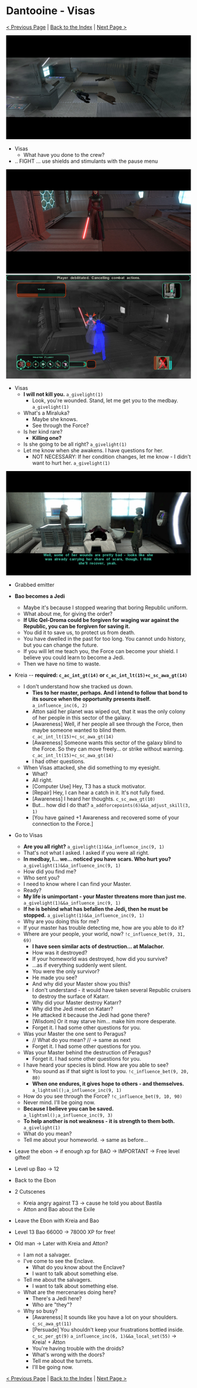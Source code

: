 # Dantooine - Visas

[< Previous Page](./01_Dantooine.md) |
[Back to the Index](../index.md) |
[Next Page >](./03_Dantooine.md)

![DDE734B3-D682-4667-9FFE-63D6CCF64E09.jpeg](img/DDE734B3-D682-4667-9FFE-63D6CCF64E09.jpeg)

- Visas
  - What have you done to the crew?
- .. FIGHT ... use shields and stimulants with the pause menu

![FDB28660-580C-4ACA-A6F3-07A3CFBE91D4.jpeg](img/FDB28660-580C-4ACA-A6F3-07A3CFBE91D4.jpeg)
![vlcsnap-2025-05-29-23h47m30s021.png](img/vlcsnap-2025-05-29-23h47m30s021.png)

- Visas
  - **I will not kill you.** `a_givelight(1)`
    - Look, you're wounded. Stand, let me get you to the medbay. `a_givelight(1)`
  - What's a Miraluka?
    - Maybe she knows.
    - See through the Force?
  - Is her kind rare?
    - **Killing one?**
  - Is she going to be all right? `a_givelight(1)`
  - Let me know when she awakens. I have questions for her.
    - NOT NECESSARY: If her condition changes, let me know - I didn't want to hurt her. `a_givelight(1)`

![B7837E0E-45B0-4D45-AC63-6B461EB8553C.jpeg](img/B7837E0E-45B0-4D45-AC63-6B461EB8553C.jpeg)

- Grabbed emitter
- **Bao becomes a Jedi**
  - Maybe it's because I stopped wearing that boring Republic uniform.
  - What about me, for giving the order?
  - **If Ulic Qel-Droma could be forgiven for waging war against the Republic, you can be forgiven for saving it.**
  - You did it to save us, to protect us from death.
  - You have dwelled in the past for too long. You cannot undo history, but you can change the future.
  - If you will let me teach you, the Force can become your shield. I believe you could learn to become a Jedi.
  - Then we have no time to waste.
- Kreia -- **required: `c_ac_int_gt(14)` or `c_ac_int_lt(15)+c_sc_awa_gt(14)`**
  - I don't understand how she tracked us down.
    - **Ties to her master, perhaps. And I intend to follow that bond to its source when the opportunity presents itself.** `a_influence_inc(6, 2)`
    - Atton said her planet was wiped out, that it was the only colony of her people in this sector of the galaxy.
    - [Awareness] Well, if her people all see through the Force, then maybe someone wanted to blind them. `c_ac_int_lt(15)+c_sc_awa_gt(14)`
    - [Awareness] Someone wants this sector of the galaxy blind to the Force. So they can move freely... or strike without warning. `c_ac_int_lt(15)+c_sc_awa_gt(14)`
    - I had other questions.
  - When Visas attacked, she did something to my eyesight.
    - What?
    - All right.
    - [Computer Use] Hey, T3 has a stuck motivator.
    - [Repair] Hey, I can hear a catch in it. It's not fully fixed.
    - [Awareness] I heard her thoughts. `c_sc_awa_gt(10)`
    - But... how did I do that? `a_addforcepoints(6)&&a_adjust_skill(3, 1)`
    - [You have gained +1 Awareness and recovered some of your connection to the Force.]
- Go to Visas
  - **Are you all right?** `a_givelight(1)&&a_influence_inc(9, 1)`
  - That's not what I asked. I asked if you were all right.
  - **In medbay, I... we... noticed you have scars. Who hurt you?** `a_givelight(1)&&a_influence_inc(9, 1)`
  - How did you find me?
  - Who sent you?
  - I need to know where I can find your Master.
  - Ready?
  - **My life is unimportant - your Master threatens more than just me.** `a_givelight(1)&&a_influence_inc(9, 1)`
  - **If he is behind what has befallen the Jedi, then he must be stopped.** `a_givelight(1)&&a_influence_inc(9, 1)`
  - Why are you doing this for me?
  - If your master has trouble detecting me, how are you able to do it?
  - Where are your people, your world, now? `!c_influence_bet(9, 31, 69)`
    - **I have seen similar acts of destruction... at Malachor.**
    - How was it destroyed?
    - If your homeworld was destroyed, how did you survive?
    - ...as if everything suddenly went silent.
    - You were the only survivor?
    - He made you see?
    - And why did your Master show you this?
    - I don't understand - it would have taken several Republic cruisers to destroy the surface of Katarr.
    - Why did your Master destroy Katarr?
    - Why did the Jedi meet on Katarr?
    - He attacked it because the Jedi had gone there?
    - [Wisdom] Or it may starve him... make him more desperate.
    - Forget it. I had some other questions for you.
  - Was your Master the one sent to Peragus?
    - // What do you mean? // -> same as next
    - Forget it. I had some other questions for you.
  - Was your Master behind the destruction of Peragus?
    - Forget it. I had some other questions for you.
  - I have heard your species is blind. How are you able to see?
    - You sound as if that sight is lost to you. `!c_influence_bet(9, 20, 80)`
    - **When one endures, it gives hope to others - and themselves.** `a_lightsml();a_influence_inc(9, 1)`
  - How do you see through the Force? `!c_influence_bet(9, 10, 90)`
  - Never mind. I'll be going now.
  - **Because I believe you can be saved.** `a_lightsml();a_influence_inc(9, 3)`
  - **To help another is not weakness - it is strength to them both.** `a_givelight(1)`
  - What do you mean?
  - Tell me about your homeworld. -> same as before...
- Leave the ebon -> if enough xp for BAO -> IMPORTANT -> Free level gifted!
- Level up Bao -> 12
- Back to the Ebon
- 2 Cutscenes
  - Kreia angry against T3 -> cause he told you about Bastila
  - Atton and Bao about the Exile

- Leave the Ebon with Kreia and Bao
- Level 13 Bao 66000 -> 78000 XP for free!




- Old man -> Later with Kreia and Atton?
  - I am not a salvager.
  - I've come to see the Enclave.
    - What do you know about the Enclave?
    - I want to talk about something else.
  - Tell me about the salvagers.
    - I want to talk about something else.
  - What are the mercenaries doing here?
    - There's a Jedi here?
    - Who are "they"?
  - Why so busy?
    - [Awareness] It sounds like you have a lot on your shoulders. `c_sc_awa_gt(11)`
    - [Persuade] You shouldn't keep your frustrations bottled inside. `c_sc_per_gt(9)` `a_influence_inc(6, 1)&&a_local_set(55)` -> Kreia! + Atton
    - You're having trouble with the droids?
    - What's wrong with the doors?
    - Tell me about the turrets.
    - I'll be going now.



[< Previous Page](./01_Dantooine.md) |
[Back to the Index](../index.md) |
[Next Page >](./03_Dantooine.md)